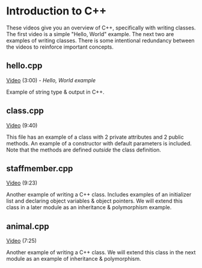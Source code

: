 # Introduction to C++

These videos give you an overview of C++, specifically with writing classes.  The first video is a simple "Hello, World" example.  The next two are examples of writing classes.  There is some intentional redundancy between the videos to reinforce important concepts.

## hello.cpp

[Video](https://youtu.be/SpGArm0iCz4) (3:00) - *Hello, World example*

Example of string type & output in C++.

## class.cpp

[Video](https://youtu.be/1ou-Jrlua7g) (9:40)

This file has an example of a class with 2 private attributes and 2 public methods.  An example of a constructor with default parameters is included.  Note that the methods are defined *outside* the class definition.

## staffmember.cpp

[Video](https://youtu.be/vqPb1pIff8M) (9:23)

Another example of writing a C++ class.  Includes examples of an initializer list and declaring object variables & object pointers.  We will extend this class in a later module as an inheritance & polymorphism example.

## animal.cpp

[Video](https://youtu.be/CDa1CPXONg4) (7:25)

Another example of writing a C++ class.  We will extend this class in the next module as an example of inheritance & polymorphism.
